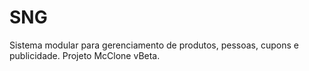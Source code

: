 # SNG
Sistema modular para gerenciamento de produtos, pessoas, cupons e publicidade. Projeto McClone vBeta.
